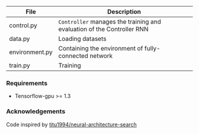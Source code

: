 
| File           | Description                                                  |
| -------------- | ------------------------------------------------------------ |
| control.py     | `Controller` manages the training and evaluation of the Controller RNN |
| data.py        | Loading datasets                                             |
| environment.py | Containing the environment of fully-connected network        |
| train.py       | Training                                                     |


### Requirements

- Tensorflow-gpu >= 1.3


### Acknowledgements

Code inspired by [titu1994/neural-architecture-search](https://github.com/titu1994/neural-architecture-search)
